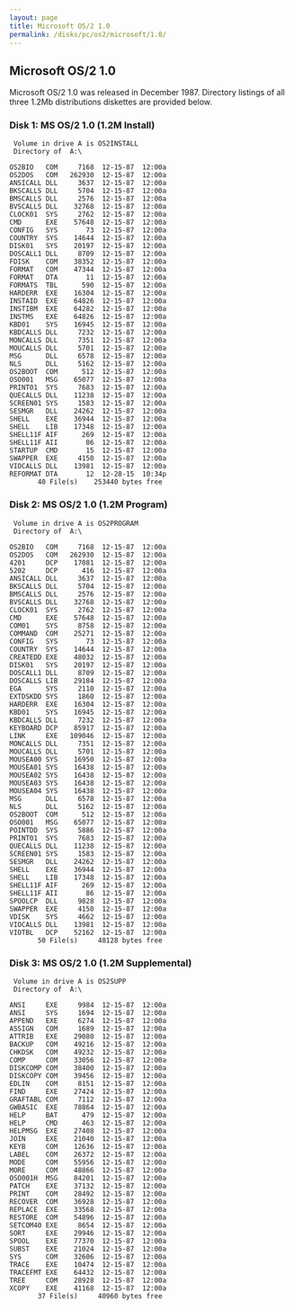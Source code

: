 ```yaml
---
layout: page
title: Microsoft OS/2 1.0
permalink: /disks/pc/os2/microsoft/1.0/
---
```


Microsoft OS/2 1.0
---

Microsoft OS/2 1.0 was released in December 1987.  Directory listings of all three 1.2Mb distributions diskettes
are provided below.

### Disk 1: MS OS/2 1.0 (1.2M Install)

	 Volume in drive A is OS2INSTALL 
	 Directory of  A:\
	
	OS2BIO   COM     7168  12-15-87  12:00a
	OS2DOS   COM   262930  12-15-87  12:00a
	ANSICALL DLL     3637  12-15-87  12:00a
	BKSCALLS DLL     5704  12-15-87  12:00a
	BMSCALLS DLL     2576  12-15-87  12:00a
	BVSCALLS DLL    32768  12-15-87  12:00a
	CLOCK01  SYS     2762  12-15-87  12:00a
	CMD      EXE    57648  12-15-87  12:00a
	CONFIG   SYS       73  12-15-87  12:00a
	COUNTRY  SYS    14644  12-15-87  12:00a
	DISK01   SYS    20197  12-15-87  12:00a
	DOSCALL1 DLL     8709  12-15-87  12:00a
	FDISK    COM    38352  12-15-87  12:00a
	FORMAT   COM    47344  12-15-87  12:00a
	FORMAT   DTA       11  12-15-87  12:00a
	FORMATS  TBL      590  12-15-87  12:00a
	HARDERR  EXE    16304  12-15-87  12:00a
	INSTAID  EXE    64826  12-15-87  12:00a
	INSTIBM  EXE    64282  12-15-87  12:00a
	INSTMS   EXE    64826  12-15-87  12:00a
	KBD01    SYS    16945  12-15-87  12:00a
	KBDCALLS DLL     7232  12-15-87  12:00a
	MONCALLS DLL     7351  12-15-87  12:00a
	MOUCALLS DLL     5701  12-15-87  12:00a
	MSG      DLL     6578  12-15-87  12:00a
	NLS      DLL     5162  12-15-87  12:00a
	OS2BOOT  COM      512  12-15-87  12:00a
	OSO001   MSG    65077  12-15-87  12:00a
	PRINT01  SYS     7683  12-15-87  12:00a
	QUECALLS DLL    11238  12-15-87  12:00a
	SCREEN01 SYS     1583  12-15-87  12:00a
	SESMGR   DLL    24262  12-15-87  12:00a
	SHELL    EXE    36944  12-15-87  12:00a
	SHELL    LIB    17348  12-15-87  12:00a
	SHELL11F AIF      269  12-15-87  12:00a
	SHELL11F AII       86  12-15-87  12:00a
	STARTUP  CMD       15  12-15-87  12:00a
	SWAPPER  EXE     4150  12-15-87  12:00a
	VIOCALLS DLL    13981  12-15-87  12:00a
	REFORMAT DTA       12  12-28-15  10:34p
		   40 File(s)    253440 bytes free

### Disk 2: MS OS/2 1.0 (1.2M Program)

	 Volume in drive A is OS2PROGRAM 
	 Directory of  A:\
	
	OS2BIO   COM     7168  12-15-87  12:00a
	OS2DOS   COM   262930  12-15-87  12:00a
	4201     DCP    17081  12-15-87  12:00a
	5202     DCP      416  12-15-87  12:00a
	ANSICALL DLL     3637  12-15-87  12:00a
	BKSCALLS DLL     5704  12-15-87  12:00a
	BMSCALLS DLL     2576  12-15-87  12:00a
	BVSCALLS DLL    32768  12-15-87  12:00a
	CLOCK01  SYS     2762  12-15-87  12:00a
	CMD      EXE    57648  12-15-87  12:00a
	COM01    SYS     8758  12-15-87  12:00a
	COMMAND  COM    25271  12-15-87  12:00a
	CONFIG   SYS       73  12-15-87  12:00a
	COUNTRY  SYS    14644  12-15-87  12:00a
	CREATEDD EXE    48032  12-15-87  12:00a
	DISK01   SYS    20197  12-15-87  12:00a
	DOSCALL1 DLL     8709  12-15-87  12:00a
	DOSCALLS LIB    29184  12-15-87  12:00a
	EGA      SYS     2110  12-15-87  12:00a
	EXTDSKDD SYS     1860  12-15-87  12:00a
	HARDERR  EXE    16304  12-15-87  12:00a
	KBD01    SYS    16945  12-15-87  12:00a
	KBDCALLS DLL     7232  12-15-87  12:00a
	KEYBOARD DCP    85917  12-15-87  12:00a
	LINK     EXE   109046  12-15-87  12:00a
	MONCALLS DLL     7351  12-15-87  12:00a
	MOUCALLS DLL     5701  12-15-87  12:00a
	MOUSEA00 SYS    16950  12-15-87  12:00a
	MOUSEA01 SYS    16438  12-15-87  12:00a
	MOUSEA02 SYS    16438  12-15-87  12:00a
	MOUSEA03 SYS    16438  12-15-87  12:00a
	MOUSEA04 SYS    16438  12-15-87  12:00a
	MSG      DLL     6578  12-15-87  12:00a
	NLS      DLL     5162  12-15-87  12:00a
	OS2BOOT  COM      512  12-15-87  12:00a
	OSO001   MSG    65077  12-15-87  12:00a
	POINTDD  SYS     5886  12-15-87  12:00a
	PRINT01  SYS     7683  12-15-87  12:00a
	QUECALLS DLL    11238  12-15-87  12:00a
	SCREEN01 SYS     1583  12-15-87  12:00a
	SESMGR   DLL    24262  12-15-87  12:00a
	SHELL    EXE    36944  12-15-87  12:00a
	SHELL    LIB    17348  12-15-87  12:00a
	SHELL11F AIF      269  12-15-87  12:00a
	SHELL11F AII       86  12-15-87  12:00a
	SPOOLCP  DLL     9828  12-15-87  12:00a
	SWAPPER  EXE     4150  12-15-87  12:00a
	VDISK    SYS     4662  12-15-87  12:00a
	VIOCALLS DLL    13981  12-15-87  12:00a
	VIOTBL   DCP    52162  12-15-87  12:00a
		   50 File(s)     48128 bytes free

### Disk 3: MS OS/2 1.0 (1.2M Supplemental)

	 Volume in drive A is OS2SUPP    
	 Directory of  A:\
	
	ANSI     EXE     9984  12-15-87  12:00a
	ANSI     SYS     1694  12-15-87  12:00a
	APPEND   EXE     6274  12-15-87  12:00a
	ASSIGN   COM     1689  12-15-87  12:00a
	ATTRIB   EXE    29080  12-15-87  12:00a
	BACKUP   COM    49216  12-15-87  12:00a
	CHKDSK   COM    49232  12-15-87  12:00a
	COMP     COM    33056  12-15-87  12:00a
	DISKCOMP COM    38400  12-15-87  12:00a
	DISKCOPY COM    39456  12-15-87  12:00a
	EDLIN    COM     8151  12-15-87  12:00a
	FIND     EXE    27424  12-15-87  12:00a
	GRAFTABL COM     7112  12-15-87  12:00a
	GWBASIC  EXE    78864  12-15-87  12:00a
	HELP     BAT      479  12-15-87  12:00a
	HELP     CMD      463  12-15-87  12:00a
	HELPMSG  EXE    27408  12-15-87  12:00a
	JOIN     EXE    21040  12-15-87  12:00a
	KEYB     COM    12636  12-15-87  12:00a
	LABEL    COM    26372  12-15-87  12:00a
	MODE     COM    55956  12-15-87  12:00a
	MORE     COM    48866  12-15-87  12:00a
	OSO001H  MSG    84201  12-15-87  12:00a
	PATCH    EXE    37132  12-15-87  12:00a
	PRINT    COM    28492  12-15-87  12:00a
	RECOVER  COM    36928  12-15-87  12:00a
	REPLACE  EXE    33568  12-15-87  12:00a
	RESTORE  COM    54896  12-15-87  12:00a
	SETCOM40 EXE     8654  12-15-87  12:00a
	SORT     EXE    29946  12-15-87  12:00a
	SPOOL    EXE    77370  12-15-87  12:00a
	SUBST    EXE    21024  12-15-87  12:00a
	SYS      COM    32606  12-15-87  12:00a
	TRACE    EXE    10474  12-15-87  12:00a
	TRACEFMT EXE    64432  12-15-87  12:00a
	TREE     COM    28928  12-15-87  12:00a
	XCOPY    EXE    41168  12-15-87  12:00a
		   37 File(s)     40960 bytes free
